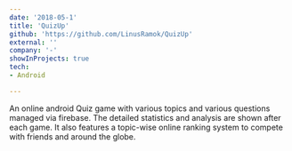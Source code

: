 ```yaml
---
date: '2018-05-1'
title: 'QuizUp'
github: 'https://github.com/LinusRamok/QuizUp'
external: ''
company: '-'
showInProjects: true
tech:
- Android

---
```


An online android Quiz game with various topics and various questions managed via firebase. The detailed statistics and analysis are shown after each game. It also features a topic-wise online ranking system to compete with friends and around the globe.
